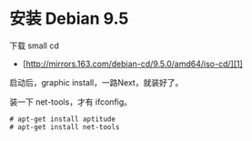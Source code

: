# 安装 Debian 9.5

下载 small cd

* [http://mirrors.163.com/debian-cd/9.5.0/amd64/iso-cd/][1]

启动后，graphic install，一路Next，就装好了。

装一下 net-tools，才有 ifconfig。

```
# apt-get install aptitude
# apt-get install net-tools
```


[1]:http://mirrors.163.com/debian-cd/9.5.0/amd64/iso-cd/